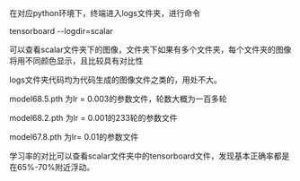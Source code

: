 在对应python环境下，终端进入logs文件夹，进行命令

tensorboard --logdir=scalar

可以查看scalar文件夹下的图像，文件夹下如果有多个文件夹，每个文件夹的图像将用不同颜色显示，且比较具有对比性

logs文件夹代码均为代码生成的图像文件之类的，用处不大。

model68.5.pth 为lr = 0.003的参数文件，轮数大概为一百多轮

model68.2.pth 为lr = 0.001的233轮的参数文件

model67.8.pth 为lr= 0.01的参数文件

学习率的对比可以查看scalar文件夹中的tensorboard文件，发现基本正确率都是在65%-70%附近浮动。
